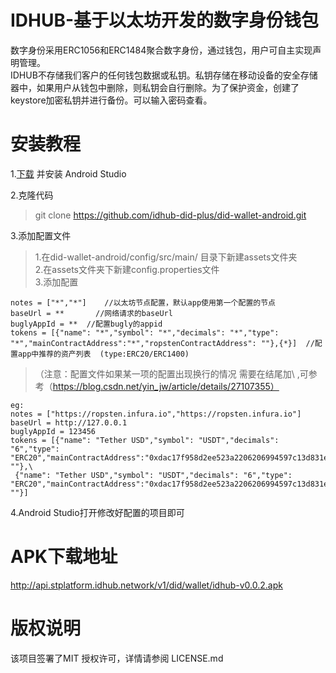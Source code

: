 # IDHUB-基于以太坊开发的数字身份钱包
数字身份采用ERC1056和ERC1484聚合数字身份，通过钱包，用户可自主实现声明管理。  
IDHUB不存储我们客户的任何钱包数据或私钥。私钥存储在移动设备的安全存储器中，如果用户从钱包中删除，则私钥会自行删除。为了保护资金，创建了keystore加密私钥并进行备份。可以输入密码查看。
# 安装教程
1.[下载](https://developer.android.com/studio/) 并安装 Android Studio 

2.克隆代码  
>git clone https://github.com/idhub-did-plus/did-wallet-android.git  

3.添加配置文件 
>1.在did-wallet-android/config/src/main/ 目录下新建assets文件夹  
>2.在assets文件夹下新建config.properties文件  
>3.添加配置  
```
notes = ["*","*"]    //以太坊节点配置，默认app使用第一个配置的节点  
baseUrl = **       //网络请求的baseUrl  
buglyAppId = **  //配置bugly的appid  
tokens = [{"name": "*","symbol": "*","decimals": "*","type": "*","mainContractAddress":"*","ropstenContractAddress": ""},{*}]  //配置app中推荐的资产列表  (type:ERC20/ERC1400)
```
>（注意：配置文件如果某一项的配置出现换行的情况 需要在结尾加\\ ,可参考（https://blog.csdn.net/yin_jw/article/details/27107355）  
```
eg:  
notes = ["https://ropsten.infura.io","https://ropsten.infura.io"]  
baseUrl = http://127.0.0.1  
buglyAppId = 123456  
tokens = [{"name": "Tether USD","symbol": "USDT","decimals": "6","type": "ERC20","mainContractAddress":"0xdac17f958d2ee523a2206206994597c13d831ec7","ropstenContractAddress": ""},\  
 {"name": "Tether USD","symbol": "USDT","decimals": "6","type": "ERC20","mainContractAddress":"0xdac17f958d2ee523a2206206994597c13d831ec7","ropstenContractAddress": ""}]
```

4.Android Studio打开修改好配置的项目即可
# APK下载地址
http://api.stplatform.idhub.network/v1/did/wallet/idhub-v0.0.2.apk
# 版权说明  
该项目签署了MIT 授权许可，详情请参阅 LICENSE.md


